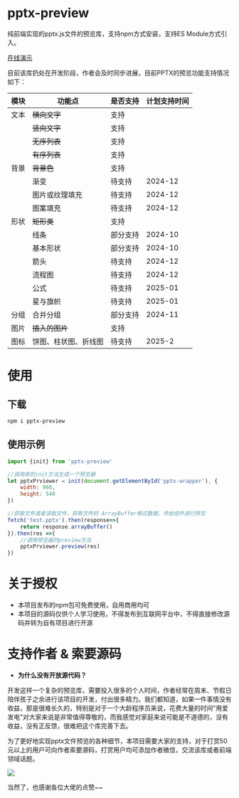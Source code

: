 # pptx-preview
纯前端实现的pptx.js文件的预览库，支持npm方式安装，支持ES Module方式引入。

[在线演示](https://501351981.github.io/pptx-preview/examples/dist/)

目前该库扔处在开发阶段，作者会及时同步进展，目前PPTX的预览功能支持情况如下：

| 模块  | 功能点        | 是否支持 | 计划支持时间  |
|-----|------------|------|---------|
| 文本  | ~~横向文字~~   | 支持   |
|     | ~~竖向文字~~   | 支持   |         |
|     | ~~无序列表~~   | 支持   |
|     | ~~有序列表~~   | 支持   |         |
| 背景  | ~~背景色~~    | 支持   |
|     | 渐变         | 待支持  | 2024-12 |
|     | 图片或纹理填充    | 待支持  | 2024-12 |
|     | 图案填充       | 待支持  | 2024-12 |
| 形状  | ~~矩形类~~    | 支持   |         |
|     | 线条         | 部分支持 | 2024-10 |
|     | 基本形状       | 部分支持 | 2024-10 |
|     | 箭头         | 待支持  | 2024-12 |
|     | 流程图        | 待支持  | 2024-12 |
|     | 公式         | 待支持  | 2025-01 |
|     | 星与旗帜       | 待支持  | 2025-01 |
| 分组  | 合并分组       | 部分支持 | 2024-11 |
| 图片  | ~~插入的图片~~  | 支持   |         |
| 图标  | 饼图、柱状图、折线图 | 待支持  | 2025-2  |

# 使用

## 下载

```shell
npm i pptx-preview
```

## 使用示例

```javascript
import {init} from 'pptx-preview'

//调用库的init方法生成一个预览器
let pptxPrviewer = init(document.getElementById('pptx-wrapper'), {
    width: 960,
    height: 540
})

//获取文件或者读取文件，获取文件的 ArrayBuffer格式数据，传给组件进行预览
fetch('test.pptx').then(response=>{
    return response.arrayBuffer()
}).then(res =>{
    //调用预览器的preview方法
    pptxPrviewer.preview(res)
})
```

# 关于授权

- 本项目发布的npm包可免费使用，自用商用均可
- 本项目的源码仅供个人学习使用，不得发布到互联网平台中，不得直接修改源码并转为自有项目进行开源

# 支持作者 & 索要源码

- **为什么没有开放源代码？**

开发这样一个复杂的预览库，需要投入很多的个人时间，作者经常在周末、节假日陪伴孩子之余进行该项目的开发，付出很多精力。我们都知道，如果一件事情没有收益，那是很难长久的，特别是对于一个大龄程序员来说，花费大量的时间"用爱发电"对大家来说是非常值得尊敬的，而我感觉对家庭来说可能是不道德的，没有收益，没有正反馈，很难把这个库完善下去。

为了更好地实现pptx文件预览的各种细节，本项目需要大家的支持，对于打赏50元以上的用户可向作者索要源码，打赏用户均可添加作者微信，交流该库或者前端领域话题。

![](https://501351981.github.io/pptx-preview/examples/dist/wx.png)

当然了，也感谢各位大佬的点赞~~
